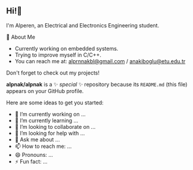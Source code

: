## Hi!👋

I'm Alperen, an Electrical and Electronics Engineering student.

🚀 About Me
- Currently working on embedded systems.
- Trying to improve myself in C/C++.
- You can reach me at: alprnnakbl@gmail.com / anakiboglu@etu.edu.tr

Don't forget to check out my projects!


**alpnak/alpnak** is a ✨ _special_ ✨ repository because its `README.md` (this file) appears on your GitHub profile.

Here are some ideas to get you started:

- 🔭 I’m currently working on ...
- 🌱 I’m currently learning ...
- 👯 I’m looking to collaborate on ...
- 🤔 I’m looking for help with ...
- 💬 Ask me about ...
- 📫 How to reach me: ...
- 😄 Pronouns: ...
- ⚡ Fun fact: ...
